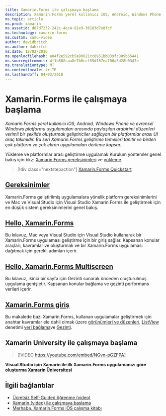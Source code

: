 ```yaml
---
title: Xamarin.Forms ile çalışmaya başlama
description: Xamarin.Forms yerel kullanıcı iOS, Android, Windows Phone ve evrensel Windows platformu uygulamaları arasında paylaşılan arabirimi düzenleri verimli bir şekilde oluşturmak geliştiriciler sağlayan bir platformlar arası UI araç takımıdır. Bu seri Xamarin.Forms geliştirme temelleri tanıtır ve birden çok platform ve çok ekran uygulamaları derleme kapsar.
ms.topic: article
ms.prod: xamarin
ms.assetid: d87d7232-242c-4ec4-81e9-36103d7e8fcf
ms.technology: xamarin-forms
ms.custom: xamu-video
author: davidbritch
ms.author: dabritch
ms.date: 12/02/2016
ms.openlocfilehash: a04f2e592cb5a90021cc8951bb039fc889b65441
ms.sourcegitcommit: 4f1b508caa8e7b6ccf85d167ea700a5d28b0347e
ms.translationtype: MT
ms.contentlocale: tr-TR
ms.lasthandoff: 04/03/2018
---
```

# <a name="getting-started-with-xamarinforms"></a>Xamarin.Forms ile çalışmaya başlama

_Xamarin.Forms yerel kullanıcı iOS, Android, Windows Phone ve evrensel Windows platformu uygulamaları arasında paylaşılan arabirimi düzenleri verimli bir şekilde oluşturmak geliştiriciler sağlayan bir platformlar arası UI araç takımıdır. Bu seri Xamarin.Forms geliştirme temelleri tanıtır ve birden çok platform ve çok ekran uygulamaları derleme kapsar._

Yükleme ve platformlar arası geliştirme uygulamak Kurulum yöntemler genel bakış için bkz: [Xamarin.Forms gereksinimleri](installation.md) ve [yükleme](~/cross-platform/get-started/installation/index.md).

> [!div class="nextstepaction"]
> [Xamarin.Forms Quickstart](~/xamarin-forms/get-started/hello-xamarin-forms/quickstart.md)



## <a name="requirementsinstallationmd"></a>[Gereksinimler](installation.md)

Xamarin.Forms geliştirilmiş uygulamalara yönelik platform gereksinimlerini ve Mac ve Visual Studio için Visual Studio Xamarin.Forms ile geliştirmek için en düşük sistem gereksinimlerini genel bakış.

## <a name="hello-xamarinformsxamarin-formsget-startedhello-xamarin-formsindexmd"></a>[Hello, Xamarin.Forms](~/xamarin-forms/get-started/hello-xamarin-forms/index.md)

Bu kılavuz, Mac veya Visual Studio için Visual Studio kullanarak bir Xamarin.Forms uygulaması geliştirme için bir giriş sağlar. Kapsanan konular araçları, kavramlar ve oluşturmak ve bir Xamarin.Forms uygulaması dağıtmak için gerekli adımları içerir.

## <a name="hello-xamarinforms-multiscreenxamarin-formsget-startedhello-xamarin-forms-multiscreenindexmd"></a>[Hello, Xamarin.Forms Multiscreen](~/xamarin-forms/get-started/hello-xamarin-forms-multiscreen/index.md)

Bu kılavuz, ikinci bir sayfa için Gezinti sunarak önceden oluşturulmuş uygulama genişletir. Kapsanan konular bağlama ve gezinti performans verileri içerir.

## <a name="introduction-to-xamarinformsxamarin-formsget-startedintroduction-to-xamarin-formsmd"></a>[Xamarin.Forms giriş](~/xamarin-forms/get-started/introduction-to-xamarin-forms.md)

Bu makalede bazı Xamarin.Forms, kullanan uygulamalar geliştirmek için anahtar kavramlar ele dahil olmak üzere [görünümleri ve düzenleri](~/xamarin-forms/get-started/introduction-to-xamarin-forms.md#Views_and_Layouts), [ListView](~/xamarin-forms/get-started/introduction-to-xamarin-forms.md#Lists_in_Xamarin_Forms) denetimi [veri bağlama](~/xamarin-forms/get-started/introduction-to-xamarin-forms.md#Data_Binding)ve [Gezinti](~/xamarin-forms/get-started/introduction-to-xamarin-forms.md#Navigation).


## <a name="get-started-with-xamarin-university"></a>Xamarin University ile çalışmaya başlama

> [!VIDEO https://youtube.com/embed/NGvn-pGZFPA]

**Visual Studio için Xamarin ile ilk Xamarin.Forms uygulamanızı göre oluşturma [Xamarin Üniversitesi](https://university.xamarin.com)**


## <a name="related-links"></a>İlgili bağlantılar

- [Ücretsiz Self-Guided öğrenme (video)](https://university.xamarin.com/self-guided)
- [Xamarin (video) ile çalışmaya başlama](https://developer.xamarin.com/videos/)
- [Merhaba, Xamarin.Forms iOS çalışma kitabı](https://developer.xamarin.com/workbooks/xamarin-forms/getting-started/GettingStartedWithXamarinForms-ios.workbook)
